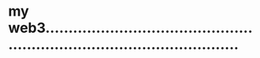 # my web3...............................................................................................
